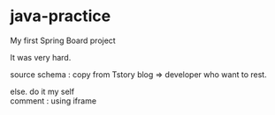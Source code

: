 # java-practice

My first Spring Board project

It was very hard.

source schema : copy from Tstory blog => developer who want to rest.

else. do it my self<br>
comment : using iframe

<html>
  <body>
    <script>alert("hello")</script>
  </body>
</html>
